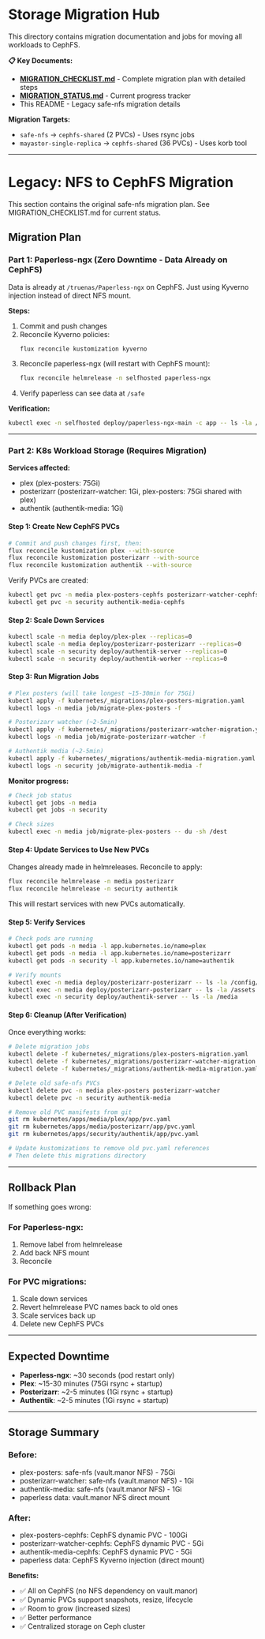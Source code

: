 # Storage Migration Hub

This directory contains migration documentation and jobs for moving all workloads to CephFS.

**📋 Key Documents:**
- **[MIGRATION_CHECKLIST.md](./MIGRATION_CHECKLIST.md)** - Complete migration plan with detailed steps
- **[MIGRATION_STATUS.md](./MIGRATION_STATUS.md)** - Current progress tracker
- This README - Legacy safe-nfs migration details

**Migration Targets:**
- `safe-nfs` → `cephfs-shared` (2 PVCs) - Uses rsync jobs
- `mayastor-single-replica` → `cephfs-shared` (36 PVCs) - Uses korb tool

---

# Legacy: NFS to CephFS Migration

This section contains the original safe-nfs migration plan. See MIGRATION_CHECKLIST.md for current status.

## Migration Plan

### Part 1: Paperless-ngx (Zero Downtime - Data Already on CephFS)

Data is already at `/truenas/Paperless-ngx` on CephFS. Just using Kyverno injection instead of direct NFS mount.

**Steps:**
1. Commit and push changes
2. Reconcile Kyverno policies:
   ```bash
   flux reconcile kustomization kyverno
   ```
3. Reconcile paperless-ngx (will restart with CephFS mount):
   ```bash
   flux reconcile helmrelease -n selfhosted paperless-ngx
   ```
4. Verify paperless can see data at `/safe`

**Verification:**
```bash
kubectl exec -n selfhosted deploy/paperless-ngx-main -c app -- ls -la /safe
```

---

### Part 2: K8s Workload Storage (Requires Migration)

**Services affected:**
- plex (plex-posters: 75Gi)
- posterizarr (posterizarr-watcher: 1Gi, plex-posters: 75Gi shared with plex)
- authentik (authentik-media: 1Gi)

#### Step 1: Create New CephFS PVCs

```bash
# Commit and push changes first, then:
flux reconcile kustomization plex --with-source
flux reconcile kustomization posterizarr --with-source
flux reconcile kustomization authentik --with-source
```

Verify PVCs are created:
```bash
kubectl get pvc -n media plex-posters-cephfs posterizarr-watcher-cephfs
kubectl get pvc -n security authentik-media-cephfs
```

#### Step 2: Scale Down Services

```bash
kubectl scale -n media deploy/plex-plex --replicas=0
kubectl scale -n media deploy/posterizarr-posterizarr --replicas=0
kubectl scale -n security deploy/authentik-server --replicas=0
kubectl scale -n security deploy/authentik-worker --replicas=0
```

#### Step 3: Run Migration Jobs

```bash
# Plex posters (will take longest ~15-30min for 75Gi)
kubectl apply -f kubernetes/_migrations/plex-posters-migration.yaml
kubectl logs -n media job/migrate-plex-posters -f

# Posterizarr watcher (~2-5min)
kubectl apply -f kubernetes/_migrations/posterizarr-watcher-migration.yaml
kubectl logs -n media job/migrate-posterizarr-watcher -f

# Authentik media (~2-5min)
kubectl apply -f kubernetes/_migrations/authentik-media-migration.yaml
kubectl logs -n security job/migrate-authentik-media -f
```

**Monitor progress:**
```bash
# Check job status
kubectl get jobs -n media
kubectl get jobs -n security

# Check sizes
kubectl exec -n media job/migrate-plex-posters -- du -sh /dest
```

#### Step 4: Update Services to Use New PVCs

Changes already made in helmreleases. Reconcile to apply:

```bash
flux reconcile helmrelease -n media posterizarr
flux reconcile helmrelease -n security authentik
```

This will restart services with new PVCs automatically.

#### Step 5: Verify Services

```bash
# Check pods are running
kubectl get pods -n media -l app.kubernetes.io/name=plex
kubectl get pods -n media -l app.kubernetes.io/name=posterizarr
kubectl get pods -n security -l app.kubernetes.io/name=authentik

# Verify mounts
kubectl exec -n media deploy/posterizarr-posterizarr -- ls -la /config/watcher
kubectl exec -n media deploy/posterizarr-posterizarr -- ls -la /assets
kubectl exec -n security deploy/authentik-server -- ls -la /media
```

#### Step 6: Cleanup (After Verification)

Once everything works:

```bash
# Delete migration jobs
kubectl delete -f kubernetes/_migrations/plex-posters-migration.yaml
kubectl delete -f kubernetes/_migrations/posterizarr-watcher-migration.yaml
kubectl delete -f kubernetes/_migrations/authentik-media-migration.yaml

# Delete old safe-nfs PVCs
kubectl delete pvc -n media plex-posters posterizarr-watcher
kubectl delete pvc -n security authentik-media

# Remove old PVC manifests from git
git rm kubernetes/apps/media/plex/app/pvc.yaml
git rm kubernetes/apps/media/posterizarr/app/pvc.yaml
git rm kubernetes/apps/security/authentik/app/pvc.yaml

# Update kustomizations to remove old pvc.yaml references
# Then delete this migrations directory
```

---

## Rollback Plan

If something goes wrong:

### For Paperless-ngx:
1. Remove label from helmrelease
2. Add back NFS mount
3. Reconcile

### For PVC migrations:
1. Scale down services
2. Revert helmrelease PVC names back to old ones
3. Scale services back up
4. Delete new CephFS PVCs

---

## Expected Downtime

- **Paperless-ngx**: ~30 seconds (pod restart only)
- **Plex**: ~15-30 minutes (75Gi rsync + startup)
- **Posterizarr**: ~2-5 minutes (1Gi rsync + startup)
- **Authentik**: ~2-5 minutes (1Gi rsync + startup)

---

## Storage Summary

### Before:
- plex-posters: safe-nfs (vault.manor NFS) - 75Gi
- posterizarr-watcher: safe-nfs (vault.manor NFS) - 1Gi
- authentik-media: safe-nfs (vault.manor NFS) - 1Gi
- paperless data: vault.manor NFS direct mount

### After:
- plex-posters-cephfs: CephFS dynamic PVC - 100Gi
- posterizarr-watcher-cephfs: CephFS dynamic PVC - 5Gi
- authentik-media-cephfs: CephFS dynamic PVC - 5Gi
- paperless data: CephFS Kyverno injection (direct mount)

**Benefits:**
- ✅ All on CephFS (no NFS dependency on vault.manor)
- ✅ Dynamic PVCs support snapshots, resize, lifecycle
- ✅ Room to grow (increased sizes)
- ✅ Better performance
- ✅ Centralized storage on Ceph cluster
